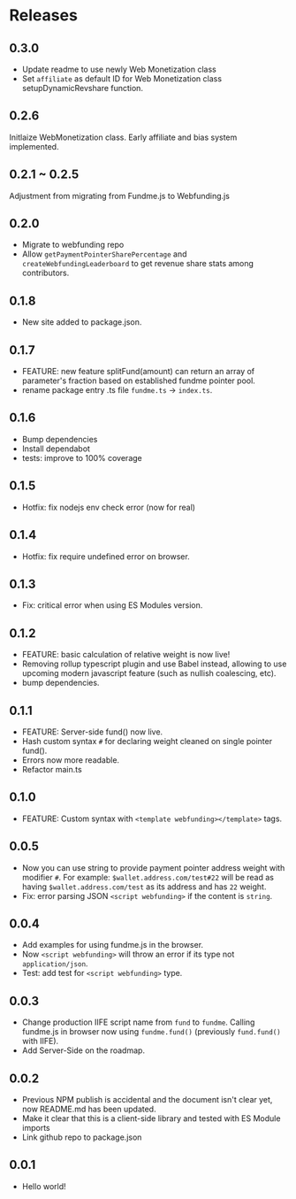 # Releases

## 0.3.0

- Update readme to use newly Web Monetization class
- Set `affiliate` as default ID for Web Monetization class setupDynamicRevshare function.

## 0.2.6

Initlaize WebMonetization class. Early affiliate and bias system implemented.

## 0.2.1 ~ 0.2.5

Adjustment from migrating from Fundme.js to Webfunding.js

## 0.2.0

- Migrate to webfunding repo
- Allow `getPaymentPointerSharePercentage` and `createWebfundingLeaderboard` to get revenue share stats among contributors.

## 0.1.8

- New site added to package.json.

## 0.1.7

- FEATURE: new feature splitFund(amount) can return an array of parameter's fraction based on established fundme pointer pool.
- rename package entry .ts file `fundme.ts` -> `index.ts`.

## 0.1.6

- Bump dependencies
- Install dependabot
- tests: improve to 100% coverage

## 0.1.5

- Hotfix: fix nodejs env check error (now for real)

## 0.1.4

- Hotfix: fix require undefined error on browser.

## 0.1.3

- Fix: critical error when using ES Modules version.

## 0.1.2

- FEATURE: basic calculation of relative weight is now live!
- Removing rollup typescript plugin and use Babel instead, allowing to use upcoming modern javascript feature (such as nullish coalescing, etc).
- bump dependencies.

## 0.1.1

- FEATURE: Server-side fund() now live.
- Hash custom syntax `#` for declaring weight cleaned on single pointer fund().
- Errors now more readable.
- Refactor main.ts

## 0.1.0

- FEATURE: Custom syntax with `<template webfunding></template>` tags.

## 0.0.5

- Now you can use string to provide payment pointer address weight with modifier `#`. For example: `$wallet.address.com/test#22` will be read as having `$wallet.address.com/test` as its address and has `22` weight.
- Fix: error parsing JSON `<script webfunding>` if the content is `string`.

## 0.0.4

- Add examples for using fundme.js in the browser.
- Now `<script webfunding>` will throw an error if its type not `application/json`.
- Test: add test for `<script webfunding>` type.

## 0.0.3

- Change production IIFE script name from `fund` to `fundme`. Calling fundme.js in browser now using `fundme.fund()` (previously `fund.fund()` with IIFE).
- Add Server-Side on the roadmap.

## 0.0.2

- Previous NPM publish is accidental and the document isn't clear yet, now README.md has been updated.
- Make it clear that this is a client-side library and tested with ES Module imports
- Link github repo to package.json

## 0.0.1

- Hello world!
